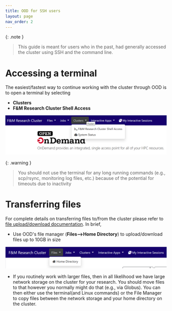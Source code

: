 ```yaml
---
title: OOD for SSH users
layout: page
nav_order: 2
---
```


{: .note }
>  This guide is meant for users who in the past, had generally accessed the cluster
>  using SSH and the command line.
>

# Accessing a terminal

The easiest/fastest way to continue working with the cluster through OOD is to open
a terminal by selecting

- **Clusters**
- **F&M Research Cluster Shell Access**

![OOD terminal menu item](../assets/images/terminal.png)

{: .warning }
>  You should not use the terminal for any long running commands (e.g., scp/rsync, monitoring log files, etc.)
>  because of the potential for timeouts due to inactivity
>

# Transferring files

For complete details on transferring files to/from the cluster please refer to 
[file upload/download documentation](file_upload.html).  In brief,

- Use OOD's file manager (**Files-->Home Directory**) to upload/download files up to 10GB in size

![OOD file manager menu item](../assets/images/file_manager.png)


- If you routinely work with larger files, then in all likelihood we have large network storage
  on the cluster for your research.  You should move files to that however you normally might
  do that (e.g., via Globus).  You can then either use the terminal(and Linux commands) or the File Manager to 
  copy files between the network storage and your home directory on the cluster.




